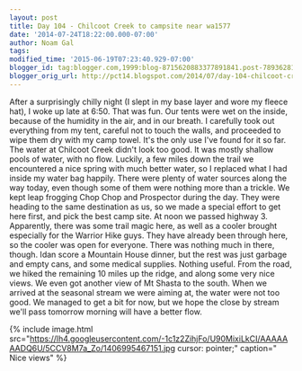 ```yaml
---
layout: post
title: Day 104 - Chilcoot Creek to campsite near wa1577
date: '2014-07-24T18:22:00.000-07:00'
author: Noam Gal
tags:
modified_time: '2015-06-19T07:23:40.929-07:00'
blogger_id: tag:blogger.com,1999:blog-8715620883377891841.post-7893628197405712780
blogger_orig_url: http://pct14.blogspot.com/2014/07/day-104-chilcoot-creek-to-campsite-near.html
---
```


 After a surprisingly chilly night (I slept in my base layer and wore my fleece hat), I woke up late at 6:50. That
 was fun.
 Our tents were wet on the inside, because of the humidity in the air, and in our breath. I carefully
 took out everything from my tent, careful not to touch the walls, and proceeded to wipe them dry with my camp towel.
 It's the only use I've found for it so far.
 The water at Chilcoot Creek didn't look too good. It was mostly
 shallow pools of water, with no flow. Luckily, a few miles down the trail we encountered a nice spring with much
 better water, so I replaced what I had inside my water bag happily.
 There were plenty of water sources along
 the way today, even though some of them were nothing more than a trickle.
 We kept leap frogging Chop Chop and
 Prospector during the day. They were heading to the same destination as us, so we made a special effort to get here
 first, and pick the best camp site.
 At noon we passed highway 3. Apparently, there was some trail magic here,
 as well as a cooler brought especially for the Warrior Hike guys. They have already been through here, so the cooler
 was open for everyone. There was nothing much in there, though. Idan score a Mountain House dinner, but the rest was
 just garbage and empty cans, and some medical supplies. Nothing useful.
 From the road, we hiked the remaining
 10 miles up the ridge, and along some very nice views. We even got another view of Mt Shasta to the south.
 When
 we arrived at the seasonal stream we were aiming at, the water were not too good. We managed to get a bit for now,
 but we hope the close by stream we'll pass tomorrow morning will have a better flow.


{% include image.html src="https://lh4.googleusercontent.com/-1c1z2ZihjFo/U90MixiLkCI/AAAAAAADQ6U/5CCV8M7a_Zo/1406995467151.jpg cursor: pointer;" caption=" Nice views" %}

